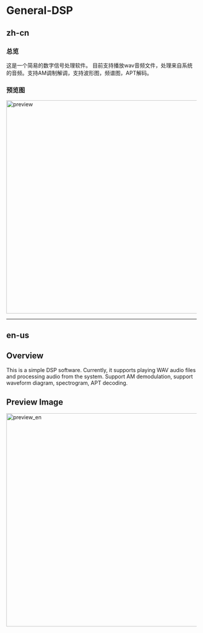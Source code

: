 # General-DSP

## zh-cn
### 总览
这是一个简易的数字信号处理软件。
目前支持播放wav音频文件，处理来自系统的音频。支持AM调制解调，支持波形图，频谱图，APT解码。 

### 预览图
<img width="1052" height="565" alt="preview" src="https://github.com/user-attachments/assets/99cdd64b-bc26-4385-9270-d484f10d22f3" />

---

## en-us
## Overview
This is a simple DSP software.
Currently, it supports playing WAV audio files and processing audio from the system. Support AM demodulation, support waveform diagram, spectrogram, APT decoding.

## Preview Image
<img width="1052" height="565" alt="preview_en" src="https://github.com/user-attachments/assets/c5167dec-ec6f-41f4-aa06-4bbef2f955ad" />

